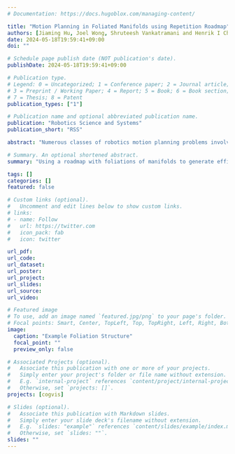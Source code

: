 ```yaml
---
# Documentation: https://docs.hugoblox.com/managing-content/

title: "Motion Planning in Foliated Manifolds using Repetition Roadmap"
authors: [Jiaming Hu, Joel Wong, Shruteesh Vankatramani and Henrik I Christensen]
date: 2024-05-18T19:59:41+09:00
doi: ""

# Schedule page publish date (NOT publication's date).
publishDate: 2024-05-18T19:59:41+09:00

# Publication type.
# Legend: 0 = Uncategorized; 1 = Conference paper; 2 = Journal article;
# 3 = Preprint / Working Paper; 4 = Report; 5 = Book; 6 = Book section;
# 7 = Thesis; 8 = Patent
publication_types: ["1"]

# Publication name and optional abbreviated publication name.
publication: "Robotics Science and Systems"
publication_short: "RSS"

abstract: "Numerous classes of robotics motion planning problems involve searching in constrained configuration spaces where the constraints change during different stages of the motion, and these kinds of motion planning problems are named multi-modal problems. The most common method to solve these problems is to represent them as a set of manifolds and search for a trajectory across them. Often, instead of using manifolds alone, foliated manifolds, which are a union of disjoint manifolds, are a better way to model the manipulation problem. However, the complexity of planning in foliated manifolds is significant due to the increased number of manifolds, hard task constraints, and complex environments. To tackle these challenges, we propose an efficient planning framework that leverages a dynamic roadmap structure to learn from accumulated experience acquired during previous planning attempts in similar foliated manifolds. When planning in a new foliated manifold, this experience, captured in configuration distributions and an Atlas, which are tangential charts approximating the new manifold with constraints, is effectively utilized to guide motion planning. We demonstrate the framework’s performance for manipulation problems with different foliated manifold structures in simulation and real-world scenarios."

# Summary. An optional shortened abstract.
summary: "Using a roadmap with foliations of manifolds to generate efficient manipulation strategies"

tags: []
categories: []
featured: false

# Custom links (optional).
#   Uncomment and edit lines below to show custom links.
# links:
# - name: Follow
#   url: https://twitter.com
#   icon_pack: fab
#   icon: twitter

url_pdf:
url_code:
url_dataset:
url_poster:
url_project:
url_slides:
url_source:
url_video:

# Featured image
# To use, add an image named `featured.jpg/png` to your page's folder. 
# Focal points: Smart, Center, TopLeft, Top, TopRight, Left, Right, BottomLeft, Bottom, BottomRight.
image:
  caption: "Example Foliation Structure"
  focal_point: ""
  preview_only: false

# Associated Projects (optional).
#   Associate this publication with one or more of your projects.
#   Simply enter your project's folder or file name without extension.
#   E.g. `internal-project` references `content/project/internal-project/index.md`.
#   Otherwise, set `projects: []`.
projects: [cogvis]

# Slides (optional).
#   Associate this publication with Markdown slides.
#   Simply enter your slide deck's filename without extension.
#   E.g. `slides: "example"` references `content/slides/example/index.md`.
#   Otherwise, set `slides: ""`.
slides: ""
---
```

